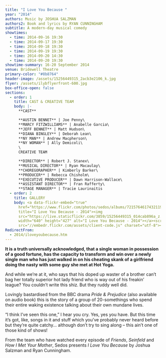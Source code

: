 ```yaml
---
title: "I Love You Because "
year: "2014"
authors: Music by JOSHUA SALZMAN
authors2: Book and lyrics by RYAN CUNNINGHAM
subtitle: A modern-day musical comedy
showtimes:
  - time: 2014-09-16 19:30
  - time: 2014-09-17 19:30
  - time: 2014-09-18 19:30
  - time: 2014-09-19 19:30
  - time: 2014-09-20 14:30
  - time: 2014-09-20 19:30
showtime-summary: 16-20 September 2014
venue: Bridewell Theatre
primary-color: "#8b8764"
header-image: /assets/15256449315_2acb3e2106_k.jpg
flyer: /assets/ilybflyerfront-600.jpg
box-office-open: false
sections:
  - order: 1
    title: CAST & CREATIVE TEAM
    body: |-
      **CAST**

      **AUSTIN BENNET** | Joe Penny\
      **MARCY FITZWILLIAMS** | Anabelle Garcia\
      **JEFF BENNET** | Matt Hudson\
      **DIANA BINGLEY** | Deborah Lean\
      **NY MAN** | Andrew Macpherson\
      **NY WOMAN** | Ally Demicoli\
      \
      CREATIVE TEAM

      **DIRECTOR** | Robert J. Stanex\
      **MUSICAL DIRECTOR** | Ryan Macaulay\
      **CHOREGORAPHER** | Kimberly Barker\
      **PRODUCER** | Rebecca Chisholm\
      **EXECUTIVE PRODUCER** | Dawn Harrison-Wallace\
      **ASSISTANT DIRECTOR** | Fran Rafferty\
      **STAGE MANAGER** | Tracie Laurinaitis
  - order: 2
    title: GALLERY
    body: <a data-flickr-embed="true"
      href="https://www.flickr.com/photos/sedos/albums/72157646174321197"
      title="I Love You Because - 2014"><img
      src="https://live.staticflickr.com/3859/15256449315_014cab896a_z.jpg"
      width="640" height="427" alt="I Love You Because - 2014"></a><script async
      src="//embedr.flickr.com/assets/client-code.js" charset="utf-8"></script>
RedirectFrom:
  - 2014/iloveyoubecause.htm
---
```

**It is a truth universally acknowledged, that a single woman in possession of a good fortune, has the capacity to transform and win over a newly single man who has just walked in on his cheating skank of a girlfriend doing the nasty with some guy she met at Hot Yoga.**

And while we’re at it, who says that his doped up waster of a brother can’t bag her totally superior hot lady friend who is way out of his freakin’ league? You couldn’t write this shiz. But they ruddy well did.

Lovingly bastardised from the BBC drama *Pride & Prejudice* (also available on audio book) this is the story of a group of 20-somethings who spend their entire waking existence talking about their own mundane lives.

“I think I’ve seen this one,” I hear you cry. Yes, yes you have. But this time it’s got, like, songs in it and stuff which you’ve probably never heard before but they’re quite catchy... although don’t try to sing along – this ain’t one of those kind of shows!

From the team who have watched every episode of *Friends*, *Seinfeld* and *How I Met Your Mother*, Sedos presents *I Love You Because* by Joshua Salzman and Ryan Cunningham.
